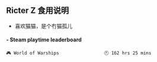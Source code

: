 ## Ricter Z 食用说明
- 喜欢猫猫，是个冇猫孤儿

<!-- steam-box start -->
#### - Steam playtime leaderboard
```text
🎮 World of Warships                 🕘 162 hrs 25 mins
```
<!-- Powered by https://github.com/YouEclipse/steam-box . -->
<!-- steam-box end -->
